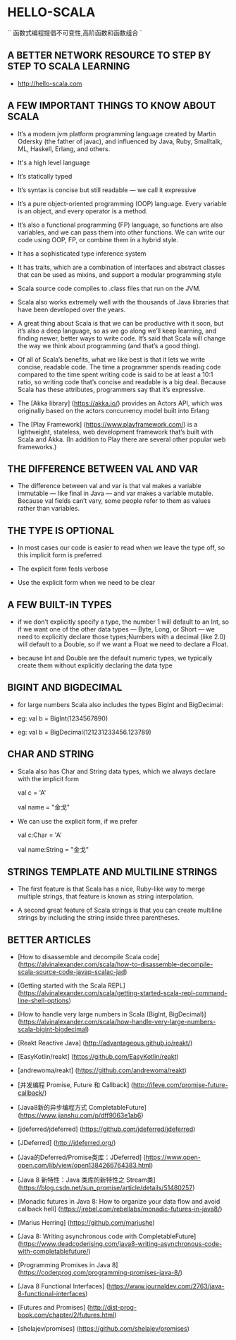 # HELLO-SCALA

``
    函数式编程提倡不可变性,高阶函数和函数组合
`


## A BETTER NETWORK RESOURCE TO STEP BY STEP TO SCALA LEARNING 

* http://hello-scala.com

##  A FEW IMPORTANT THINGS TO KNOW ABOUT SCALA

* It’s a modern jvm platform programming language created by Martin Odersky (the father of javac), and influenced by Java, Ruby, Smalltalk, ML, Haskell, Erlang, and others.

* It's a high level language

* It’s statically typed

* It’s syntax is concise but still readable — we call it expressive

* It’s a pure object-oriented programming (OOP) language. Every variable is an object, and every operator is a method.

* It’s also a functional programming (FP) language, so functions are also variables, and we can pass them into other functions. We can write our code using OOP, FP, or combine them in a hybrid style.

* It has a sophisticated type inference system

* It has traits, which are a combination of interfaces and abstract classes that can be used as mixins, and support a modular programming style

* Scala source code compiles to .class files that run on the JVM.

* Scala also works extremely well with the thousands of Java libraries that have been developed over the years.

* A great thing about Scala is that we can be productive with it soon, but it’s also a deep language, so as we go along we’ll keep learning, and finding newer, better ways to write code. It’s said that Scala will change the way we think about programming (and that’s a good thing).

* Of all of Scala’s benefits, what we like best is that it lets we write concise, readable code. The time a programmer spends reading code compared to the time spent writing code is said to be at least a 10:1 ratio, so writing code that’s concise and readable is a big deal. Because Scala has these attributes, programmers say that it’s expressive.

* The [Akka library] (https://akka.io/) provides an Actors API, which was originally based on the actors concurrency model built into Erlang

* The [Play Framework] (https://www.playframework.com/) is a lightweight, stateless, web development framework that’s built with Scala and Akka. (In addition to Play there are several other popular web frameworks.)


## THE DIFFERENCE BETWEEN VAL AND VAR

* The difference between val and var is that val makes a variable immutable — like final in Java — and var makes a variable mutable. Because val fields can’t vary, some people refer to them as values rather than variables.

## THE TYPE IS OPTIONAL

* In most cases our code is easier to read when we leave the type off, so this implicit form is preferred

* The explicit form feels verbose

* Use the explicit form when we need to be clear

## A FEW BUILT-IN TYPES

* if we don’t explicitly specify a type, the number 1 will default to an Int, so if we want one of the other data types — Byte, Long, or Short — we need to explicitly declare those types;Numbers with a decimal (like 2.0) will default to a Double, so if we want a Float we need to declare a Float.

* because Int and Double are the default numeric types, we typically create them without explicitly declaring the data type

## BIGINT AND BIGDECIMAL

* for large numbers Scala also includes the types BigInt and BigDecimal:

* eg: val b = BigInt(1234567890)

* eg: val b = BigDecimal(121231233456.123789)

## CHAR AND STRING 

* Scala also has Char and String data types, which we always declare with the implicit form
    
    val c = 'A'
    
    val name = "金戈"
    
* We can use the explicit form, if we prefer

    val c:Char = 'A'
    
    val name:String = "金戈"

## STRINGS TEMPLATE AND MULTILINE STRINGS

* The first feature is that Scala has a nice, Ruby-like way to merge multiple strings, that feature is known as string interpolation.

* A second great feature of Scala strings is that you can create multiline strings by including the string inside three parentheses.


## BETTER ARTICLES

* [How to disassemble and decompile Scala code] (https://alvinalexander.com/scala/how-to-disassemble-decompile-scala-source-code-javap-scalac-jad)

* [Getting started with the Scala REPL] (https://alvinalexander.com/scala/getting-started-scala-repl-command-line-shell-options)

* [How to handle very large numbers in Scala (BigInt, BigDecimal)] (https://alvinalexander.com/scala/how-handle-very-large-numbers-scala-bigint-bigdecimal)

* [Reakt Reactive Java] (http://advantageous.github.io/reakt/)
* [EasyKotlin/reakt] (https://github.com/EasyKotlin/reakt)
* [andrewoma/reakt] (https://github.com/andrewoma/reakt)
* [并发编程 Promise, Future 和 Callback] (http://ifeve.com/promise-future-callback/)
* [Java8新的异步编程方式 CompletableFuture] (https://www.jianshu.com/p/dff9063e1ab6)
* [jdeferred/jdeferred] (https://github.com/jdeferred/jdeferred)
* [JDeferred] (http://jdeferred.org/)
* [Java的Deferred/Promise类库：JDeferred] (https://www.open-open.com/lib/view/open1384266764383.html)
* [Java 8 新特性：Java 类库的新特性之 Stream类] (https://blog.csdn.net/sun_promise/article/details/51480257)
* [Monadic futures in Java 8: How to organize your data flow and avoid callback hell] (https://jrebel.com/rebellabs/monadic-futures-in-java8/)
* [Marius Herring] (https://github.com/mariushe)
* [Java 8: Writing asynchronous code with CompletableFuture] (https://www.deadcoderising.com/java8-writing-asynchronous-code-with-completablefuture/)
* [Programming Promises in Java 8] (https://coderprog.com/programming-promises-java-8/)
* [Java 8 Functional Interfaces] (https://www.journaldev.com/2763/java-8-functional-interfaces)
* [Futures and Promises] (http://dist-prog-book.com/chapter/2/futures.html)
* [shelajev/promises] (https://github.com/shelajev/promises)

